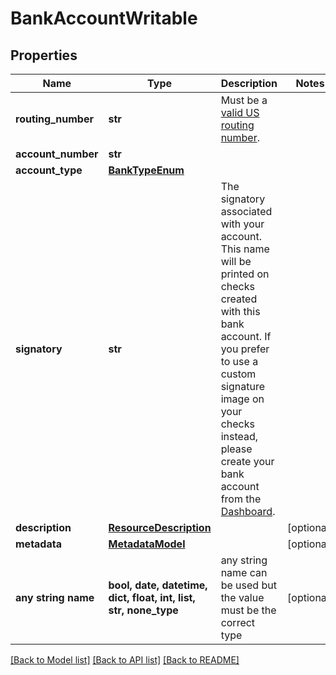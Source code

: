 # BankAccountWritable


## Properties
Name | Type | Description | Notes
------------ | ------------- | ------------- | -------------
**routing_number** | **str** | Must be a [valid US routing number](https://www.frbservices.org/index.html). | 
**account_number** | **str** |  | 
**account_type** | [**BankTypeEnum**](BankTypeEnum.md) |  | 
**signatory** | **str** | The signatory associated with your account. This name will be printed on checks created with this bank account. If you prefer to use a custom signature image on your checks instead, please create your bank account from the [Dashboard](https://dashboard.lob.com/#/login). | 
**description** | [**ResourceDescription**](ResourceDescription.md) |  | [optional] 
**metadata** | [**MetadataModel**](MetadataModel.md) |  | [optional] 
**any string name** | **bool, date, datetime, dict, float, int, list, str, none_type** | any string name can be used but the value must be the correct type | [optional]

[[Back to Model list]](../README.md#documentation-for-models) [[Back to API list]](../README.md#documentation-for-api-endpoints) [[Back to README]](../README.md)


